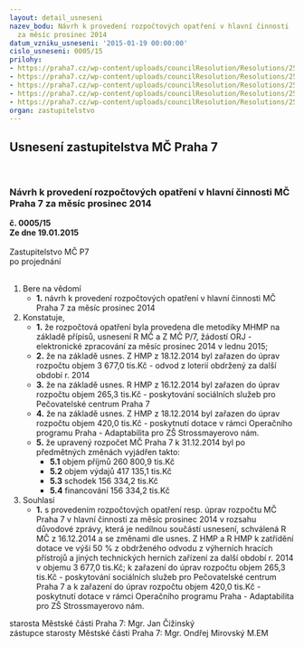 ```yaml
---
layout: detail_usneseni
nazev_bodu: Návrh k provedení rozpočtových opatření v hlavní činnosti  MČ Praha 7
  za měsíc prosinec 2014
datum_vzniku_usneseni: '2015-01-19 00:00:00'
cislo_usneseni: 0005/15
prilohy:
- https://praha7.cz/wp-content/uploads/councilResolution/Resolutions/25590/1-15-0962r.doc
- https://praha7.cz/wp-content/uploads/councilResolution/Resolutions/25590/1-15-duvodovka.doc
- https://praha7.cz/wp-content/uploads/councilResolution/Resolutions/25590/1-15-zp3.pdf
- https://praha7.cz/wp-content/uploads/councilResolution/Resolutions/25590/1-15-zp4.pdf
- https://praha7.cz/wp-content/uploads/councilResolution/Resolutions/25590/1-15-zp5.pdf
organ: zastupitelstvo
---
```

<div id="ucUsn_pList" class="usn">
	<span><h2>Usnesení zastupitelstva MČ Praha 7 </h2>
<br></span><div class="standBody">
<span><h3>Návrh k provedení rozpočtových opatření v hlavní činnosti  MČ Praha 7 za měsíc prosinec 2014</h3></span><div class="center">
		<strong>č. 0005/15</strong><br>
	</div>
<div class="center">
		<strong>Ze dne 19.01.2015</strong><br><br>
	</div>Zastupitelstvo MČ P7<br> po projednání<br><br><ol>
<li>Bere na vědomí<ul><li>
<strong>1.</strong> návrh k provedení rozpočtových opatření v hlavní činnosti  MČ Praha 7 za měsíc prosinec 2014</li></ul>
</li>
<li>Konstatuje,<ul>
<li>
<strong>1.</strong> že rozpočtová opatření byla provedena dle metodiky MHMP na základě přípisů, usnesení R MČ a Z MČ P/7, žádostí ORJ  -  elektronické zpracování za měsíc prosinec  2014 v lednu 2015;</li>
<li>
<strong>2.</strong> že na základě usnes. Z HMP  z 18.12.2014 byl zařazen do úprav rozpočtu objem   3 677,0 tis.Kč - odvod z loterií obdržený za další období r. 2014</li>
<li>
<strong>3.</strong> že na základě usnes. R HMP  z 16.12.2014 byl zařazen do úprav rozpočtu objem   265,3 tis.Kč - poskytování sociálních služeb pro Pečovatelské centrum Praha 7 </li>
<li>
<strong>4.</strong> že na základě usnes. Z HMP  z 18.12.2014 byl zařazen do úprav rozpočtu objem   420,0 tis.Kč - poskytnutí dotace v rámci Operačního programu Praha - Adaptabilita pro ZŠ Strossmayerovo nám.</li>
<li>
<strong>5.</strong> že upravený rozpočet MČ Praha 7  k 31.12.2014 byl po předmětných změnách vyjádřen takto: <ul>
<li>
<strong>5.1</strong> objem příjmů              260 800,9 tis.Kč</li>
<li>
<strong>5.2</strong> objem výdajů              417 135,1 tis.Kč</li>
<li>
<strong>5.3</strong> schodek                       156 334,2 tis.Kč</li>
<li>
<strong>5.4</strong> financování                 156 334,2 tis.Kč</li>
</ul>
</li>
</ul>
</li>
<li>Souhlasí<ul><li>
<strong>1.</strong> s provedením rozpočtových opatření resp. úprav  rozpočtu MČ Praha 7 v hlavní činnosti za měsíc prosinec 2014 v rozsahu důvodové zprávy, která je nedílnou součástí usnesení, schválená R MČ  z 16.12.2014 a se změnami dle usnes. Z HMP a R HMP  k zatřídění dotace ve výši 50 % z obdrženého odvodu z výherních hracích přístrojů a jiných technických herních zařízení za další období r. 2014 v objemu   3 677,0 tis.Kč; k zařazení  do úprav rozpočtu objem   265,3 tis.Kč - poskytování sociálních služeb pro Pečovatelské centrum Praha 7  a k zařazení do úprav rozpočtu objem   420,0 tis.Kč - poskytnutí dotace v rámci Operačního programu Praha - Adaptabilita pro ZŠ Strossmayerovo nám.  </li></ul>
</li>
</ol>starosta Městské části Praha 7: Mgr. Jan Čižinský<br>zástupce starosty Městské části Praha 7: Mgr. Ondřej Mirovský M.EM
</div>
</div>